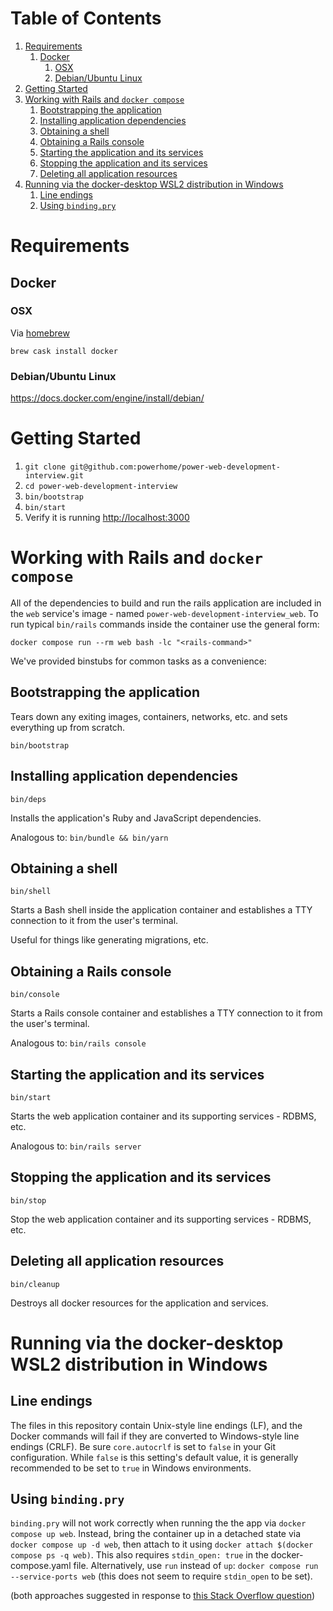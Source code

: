 # Table of Contents

1.  [Requirements](#orgb01f8d7)
    1.  [Docker](#org85bf7a7)
        1.  [OSX](#org5118f49)
        2.  [Debian/Ubuntu Linux](#org7168fc9)
2.  [Getting Started](#org76343d4)
3.  [Working with Rails and `docker compose`](#org23b1de9)
    1.  [Bootstrapping the application](#org52fd95d)
    2.  [Installing application dependencies](#orge7ed08d)
    3.  [Obtaining a shell](#org422384f)
    4.  [Obtaining a Rails console](#org0b2fb11)
    5.  [Starting the application and its services](#org24b7325)
    6.  [Stopping the application and its services](#org74964ba)
    7.  [Deleting all application resources](#org98d913e)
4.  [Running via the docker-desktop WSL2 distribution in Windows](#windows)
    1. [Line endings](#crlf)
    2. [Using `binding.pry`](#pry)


<a id="orgb01f8d7"></a>

# Requirements


<a id="org85bf7a7"></a>

## Docker


<a id="org5118f49"></a>

### OSX

Via [homebrew](https://brew.sh/)

    brew cask install docker


<a id="org7168fc9"></a>

### Debian/Ubuntu Linux

<https://docs.docker.com/engine/install/debian/>


<a id="org76343d4"></a>

# Getting Started

1.  `git clone git@github.com:powerhome/power-web-development-interview.git`
2.  `cd power-web-development-interview`
3.  `bin/bootstrap`
4.  `bin/start`
5.  Verify it is running [http://localhost:3000](http://localhost:3000)


<a id="org23b1de9"></a>

# Working with Rails and `docker compose`

All of the dependencies to build and run the rails application are
included in the `web` service's image - named
`power-web-development-interview_web`. To run typical `bin/rails`
commands inside the container use the general form:

    docker compose run --rm web bash -lc "<rails-command>"

We've provided binstubs for common tasks as a convenience:


<a id="org52fd95d"></a>

## Bootstrapping the application

Tears down any exiting images, containers, networks, etc. and sets
everything up from scratch.

    bin/bootstrap


<a id="orge7ed08d"></a>

## Installing application dependencies

    bin/deps

Installs the application's Ruby and JavaScript dependencies.

Analogous to: `bin/bundle && bin/yarn`


<a id="org422384f"></a>

## Obtaining a shell

    bin/shell

Starts a Bash shell inside the application container and establishes a
TTY connection to it from the user's terminal.

Useful for things like generating migrations, etc.


<a id="org0b2fb11"></a>

## Obtaining a Rails console

    bin/console

Starts a Rails console container and establishes a TTY connection to
it from the user's terminal.

Analogous to: `bin/rails console`


<a id="org24b7325"></a>

## Starting the application and its services

    bin/start

Starts the web application container and its supporting services - RDBMS, etc.

Analogous to: `bin/rails server`


<a id="org74964ba"></a>

## Stopping the application and its services

    bin/stop

Stop the web application container and its supporting services - RDBMS, etc.


<a id="org98d913e"></a>

## Deleting all application resources

    bin/cleanup

Destroys all docker resources for the application and services.


<a id="windows"></a>

# Running via the docker-desktop WSL2 distribution in Windows


<a id="crlf"></a>

## Line endings

The files in this repository contain Unix-style line endings (LF), and the Docker commands will fail if they are converted to Windows-style line endings (CRLF).  Be sure `core.autocrlf` is set to `false` in your Git configuration.  While `false` is this setting's default value, it is generally recommended to be set to `true` in Windows environments.


<a id="pry"></a>

## Using `binding.pry`

`binding.pry` will not work correctly when running the the app via `docker compose up web`.  Instead, bring the container up in a detached state via `docker compose up -d web`, then attach to it using `docker attach $(docker compose ps -q web)`.  This also requires `stdin_open: true` in the docker-compose.yaml file.  Alternatively, use `run` instead of `up`: `docker compose run --service-ports web` (this does not seem to require `stdin_open` to be set).

(both approaches suggested in response to [this Stack Overflow question](https://stackoverflow.com/questions/35211638/how-to-debug-a-rails-app-in-docker-with-pry))